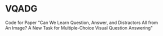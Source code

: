 # VQADG
Code for Paper "Can We Learn Question, Answer, and Distractors All from An Image? A New Task for Multiple-Choice Visual Question Answering"
